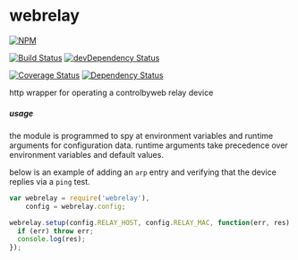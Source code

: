 
# webrelay

[![NPM](https://nodei.co/npm/webrelay.png?compact=true)](https://nodei.co/npm/webrelay/)

[![Build Status](https://travis-ci.org/io-digital/webrelay.svg)](https://travis-ci.org/io-digital/webrelay)
[![devDependency Status](https://david-dm.org/io-digital/webrelay/dev-status.svg)](https://david-dm.org/io-digital/webrelay#info=devDependencies)

[![Coverage Status](https://coveralls.io/repos/io-digital/webrelay/badge.svg?branch=master)](https://coveralls.io/r/io-digital/webrelay?branch=master)
[![Dependency Status](https://david-dm.org/io-digital/webrelay.svg)](https://david-dm.org/io-digital/webrelay)

http wrapper for operating a controlbyweb relay device

##### usage

the module is programmed to spy at environment variables and runtime arguments for configuration data. runtime arguments take precedence over environment variables and default values.

below is an example of adding an `arp` entry and verifying that the device replies via a `ping` test.

```js
var webrelay = require('webrelay'),
    config = webrelay.config;

webrelay.setup(config.RELAY_HOST, config.RELAY_MAC, function(err, res) {
  if (err) throw err;
  console.log(res);
});
```
